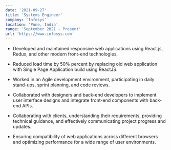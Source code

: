 ```yaml
---
date: '2021-09-27'
title: 'Systems Engineer'
company: 'Infosys'
location: 'Pune, India'
range: 'September 2021 - Present'
url: 'https://www.infosys.com'
---
```


- Developed and maintained responsive web applications using React.js, Redux, and other modern front-end technologies.

- Reduced load time by 50% percent by replacing old web application with Single Page Application build using ReactJS.

- Worked in an Agile development environment, participating in daily stand-ups, sprint planning, and code reviews.

- Collaborated with designers and back-end developers to implement user interface designs and integrate front-end components with back-end APIs.
- Collaborating with clients, understanding their requirements, providing technical guidance, and effectively communicating project progress and updates.
- Ensuring compatibility of web applications across different browsers and optimizing performance for a wide range of user environments.
